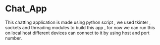 # Chat_App
This chatting application is made using python script , we used tkinter , sockets and threading  modules to build this app , for now we can run this on local host different devices can connect to it by using host and port number.

